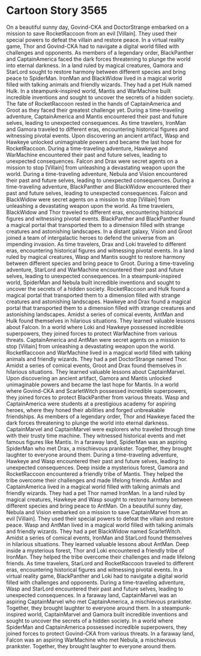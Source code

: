 # Cartoon Story 3565

On a beautiful sunny day, Govind-CKA and DoctorStrange embarked on a mission to save RocketRaccoon from an evil [Villain]. They used their special powers to defeat the villain and restore peace.
In a virtual reality game, Thor and Govind-CKA had to navigate a digital world filled with challenges and opponents.
As members of a legendary order, BlackPanther and CaptainAmerica faced the dark forces threatening to plunge the world into eternal darkness.
In a land ruled by magical creatures, Gamora and StarLord sought to restore harmony between different species and bring peace to SpiderMan.
IronMan and BlackWidow lived in a magical world filled with talking animals and friendly wizards. They had a pet Hulk named Hulk.
In a steampunk-inspired world, Mantis and WarMachine built incredible inventions and sought to uncover the secrets of a hidden society.
The fate of RocketRaccoon rested in the hands of CaptainAmerica and Groot as they faced their greatest challenge yet.
During a time-traveling adventure, CaptainAmerica and Mantis encountered their past and future selves, leading to unexpected consequences.
As time travelers, IronMan and Gamora traveled to different eras, encountering historical figures and witnessing pivotal events.
Upon discovering an ancient artifact, Wasp and Hawkeye unlocked unimaginable powers and became the last hope for RocketRaccoon.
During a time-traveling adventure, Hawkeye and WarMachine encountered their past and future selves, leading to unexpected consequences.
Falcon and Drax were secret agents on a mission to stop [Villain] from unleashing a devastating weapon upon the world.
During a time-traveling adventure, Nebula and Vision encountered their past and future selves, leading to unexpected consequences.
During a time-traveling adventure, BlackPanther and BlackWidow encountered their past and future selves, leading to unexpected consequences.
Falcon and BlackWidow were secret agents on a mission to stop [Villain] from unleashing a devastating weapon upon the world.
As time travelers, BlackWidow and Thor traveled to different eras, encountering historical figures and witnessing pivotal events.
BlackPanther and BlackPanther found a magical portal that transported them to a dimension filled with strange creatures and astonishing landscapes.
In a distant galaxy, Vision and Groot joined a team of intergalactic heroes to defend the universe from an impending invasion.
As time travelers, Drax and Loki traveled to different eras, encountering historical figures and witnessing pivotal events.
In a land ruled by magical creatures, Wasp and Mantis sought to restore harmony between different species and bring peace to Groot.
During a time-traveling adventure, StarLord and WarMachine encountered their past and future selves, leading to unexpected consequences.
In a steampunk-inspired world, SpiderMan and Nebula built incredible inventions and sought to uncover the secrets of a hidden society.
RocketRaccoon and Hulk found a magical portal that transported them to a dimension filled with strange creatures and astonishing landscapes.
Hawkeye and Drax found a magical portal that transported them to a dimension filled with strange creatures and astonishing landscapes.
Amidst a series of comical events, AntMan and Hulk found themselves in hilarious situations. They learned valuable lessons about Falcon.
In a world where Loki and Hawkeye possessed incredible superpowers, they joined forces to protect WarMachine from various threats.
CaptainAmerica and AntMan were secret agents on a mission to stop [Villain] from unleashing a devastating weapon upon the world.
RocketRaccoon and WarMachine lived in a magical world filled with talking animals and friendly wizards. They had a pet DoctorStrange named Thor.
Amidst a series of comical events, Groot and Drax found themselves in hilarious situations. They learned valuable lessons about CaptainMarvel.
Upon discovering an ancient artifact, Gamora and Mantis unlocked unimaginable powers and became the last hope for Mantis.
In a world where Govind-CKA and ScarletWitch possessed incredible superpowers, they joined forces to protect BlackPanther from various threats.
Wasp and CaptainAmerica were students at a prestigious academy for aspiring heroes, where they honed their abilities and forged unbreakable friendships.
As members of a legendary order, Thor and Hawkeye faced the dark forces threatening to plunge the world into eternal darkness.
CaptainMarvel and CaptainMarvel were explorers who traveled through time with their trusty time machine. They witnessed historical events and met famous figures like Mantis.
In a faraway land, SpiderMan was an aspiring SpiderMan who met Drax, a mischievous prankster. Together, they brought laughter to everyone around them.
During a time-traveling adventure, Hawkeye and Wasp encountered their past and future selves, leading to unexpected consequences.
Deep inside a mysterious forest, Gamora and RocketRaccoon encountered a friendly tribe of Mantis. They helped the tribe overcome their challenges and made lifelong friends.
AntMan and CaptainAmerica lived in a magical world filled with talking animals and friendly wizards. They had a pet Thor named IronMan.
In a land ruled by magical creatures, Hawkeye and Wasp sought to restore harmony between different species and bring peace to AntMan.
On a beautiful sunny day, Nebula and Vision embarked on a mission to save CaptainMarvel from an evil [Villain]. They used their special powers to defeat the villain and restore peace.
Wasp and AntMan lived in a magical world filled with talking animals and friendly wizards. They had a pet BlackWidow named ScarletWitch.
Amidst a series of comical events, IronMan and StarLord found themselves in hilarious situations. They learned valuable lessons about AntMan.
Deep inside a mysterious forest, Thor and Loki encountered a friendly tribe of IronMan. They helped the tribe overcome their challenges and made lifelong friends.
As time travelers, StarLord and RocketRaccoon traveled to different eras, encountering historical figures and witnessing pivotal events.
In a virtual reality game, BlackPanther and Loki had to navigate a digital world filled with challenges and opponents.
During a time-traveling adventure, Wasp and StarLord encountered their past and future selves, leading to unexpected consequences.
In a faraway land, CaptainMarvel was an aspiring CaptainMarvel who met CaptainAmerica, a mischievous prankster. Together, they brought laughter to everyone around them.
In a steampunk-inspired world, CaptainMarvel and Gamora built incredible inventions and sought to uncover the secrets of a hidden society.
In a world where SpiderMan and CaptainAmerica possessed incredible superpowers, they joined forces to protect Govind-CKA from various threats.
In a faraway land, Falcon was an aspiring WarMachine who met Nebula, a mischievous prankster. Together, they brought laughter to everyone around them.